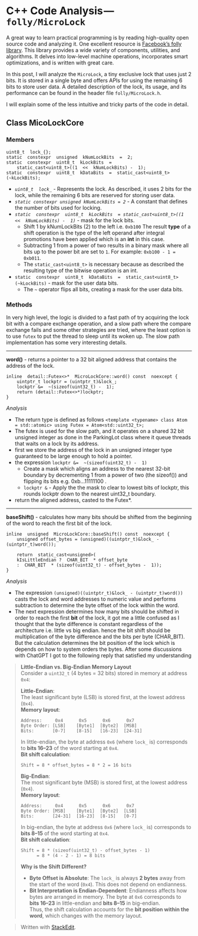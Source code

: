 
# C++ Code Analysis — `folly/MicroLock`

A great way to learn practical programming is by reading high-quality open source code and analyzing it. One excellent resource is [Facebook’s folly library](https://github.com/facebook/folly). This library provides a wide variety of components, utilities, and algorithms. It delves into low-level machine operations, incorporates smart optimizations, and is written with great care.

In this post, I will analyze the `MicroLock`, a tiny exclusive lock that uses just 2 bits. It is stored in a single byte and offers APIs for using the remaining 6 bits to store user data. A detailed description of the lock, its usage, and its performance can be found in the header file `folly/MicroLock.h`.

I will explain some of the less intuitive and tricky parts of the code in detail.

## Class MicoLockCore
### Members
    uint8_t  lock_{};
    static  constexpr  unsigned  kNumLockBits  =  2;
	static  constexpr  uint8_t  kLockBits  =
		static_cast<uint8_t>((1  <<  kNumLockBits) -  1);
	static  constexpr  uint8_t  kDataBits  =  static_cast<uint8_t>(~kLockBits);

    

 - *`uint8_t  lock_`*  - Represents the lock. As described, it uses 2 bits for the lock, while the remaining 6 bits are reserved for storing user data.
 - *`static constexpr unsigned kNumLockBits = 2`* -  A constant that defines the number of bits used for locking.
 - *`static  constexpr  uint8_t  kLockBits  = static_cast<uint8_t>((1  <<  kNumLockBits) -  1)`* -  mask for the lock bits.
	 -  Shift 1 by kNumLockBits (2) to the left i.e. `0xb100` The result **type** of a shift operation is the type of the left operand after integral promotions have been applied which is an **int** in this case.
	 - Subtracting 1 from a power of two results in a binary mask where all bits up to the power bit are set to `1`. For example: `0xb100 - 1 = 0xb011`.
	 -  The `static_cast<uint8_t>` is necessary because as described the resulting type of the bitwise operation is an int.
- `static  constexpr  uint8_t  kDataBits  =  static_cast<uint8_t>(~kLockBits)` - mask for the user data bits.
	- The `~` operator flips all bits, creating a mask for the user data bits.

### Methods
In very high level, the logic is divided to a fast path of try acquiring the lock bit with a compare exchange operation, and a slow path where the compare exchange fails and some other strategies are tried, where the least option is to use `futex` to put the thread to sleep until its woken up.
The slow path implementation has some very interesting details. 

---

**word()** - returns a pointer to a 32 bit aligned address that contains the address of the lock.

    inline  detail::Futex<>*  MicroLockCore::word() const  noexcept {
	    uintptr_t lockptr = (uintptr_t)&lock_;
		lockptr &=  ~(sizeof(uint32_t) -  1);
	    return (detail::Futex<>*)lockptr; 
	}
*Analysis* 
 - The return type is defined as follows
     `<template <typename> class Atom = std::atomic>
        	  using Futex = Atom<std::uint32_t>;`
 - The futex is used for the slow path,  and it operates on a shared 32 bit unsigned integer as done in the ParkingLot class where it queue threads that waits on a lock by its address.
 - first we store the address of the lock in an unsigned integer type guaranteed to be large enough to hold a pointer.
 - the expression `lockptr &=  ~(sizeof(uint32_t) -  1)` 
	 - Create a mask which aligns an address to the nearest 32-bit boundary by decrementing 1 from a power of two (the sizeof()) and flipping its bits e.g. 0xb...11111100 .
	 - `lockptr &` - Apply the the mask to clear to lowest bits of lockptr, this rounds lockptr down to the nearest uint32_t boundary.
 - return the aligned address, casted to the Futex*. 
 - --
  **baseShift()** - calculates how many bits should be shifted from the beginning of the word to reach the first bit of the lock. 

    inline  unsigned  MicroLockCore::baseShift() const  noexcept {
	    unsigned offset_bytes = (unsigned)((uintptr_t)&lock_ - (uintptr_t)word());
	   
	    return  static_cast<unsigned>( 
	    kIsLittleEndian ?  CHAR_BIT  * offset_byte
	    :  CHAR_BIT  * (sizeof(uint32_t) - offset_bytes -  1));
    }
    	 
*Analysis*

 - The expression `(unsigned)((uintptr_t)&lock_ - (uintptr_t)word())` casts the lock and word addresses to numeric value and performs subtraction to determine the byte offset of the lock within the word.
 - The next expression determines how many bits should be shifted in order to reach the first **bit** of the lock,  it got me a little confused as I thought that the byte difference is constant regardless of the architecture i.e. little vs big endian. hence the bit shift should be multiplication of the byte difference and the bits per byte (CHAR_BIT). 
 But the calculation determines the bit position of the lock which is depends on how to system orders the bytes.
 After some discussions with ChatGPT I got to the following reply that satisfied my understanding

> **Little-Endian vs. Big-Endian Memory Layout**  
> Consider a `uint32_t` (4 bytes = 32 bits) stored in memory at address `0x4`:  
> 
> **Little-Endian**:  
> The least significant byte (LSB) is stored first, at the lowest address (`0x4`).  
> **Memory layout**:  
> ```
> Address:     0x4      0x5      0x6      0x7  
> Byte Order: [LSB]    [Byte1]  [Byte2]  [MSB]  
> Bits:       [0-7]    [8-15]   [16-23]  [24-31]  
> ```
> In little-endian, the byte at address `0x6` (where `lock_` is) corresponds to **bits 16–23** of the word starting at `0x4`.  
> **Bit shift calculation**:  
> ```
> Shift = 8 * offset_bytes = 8 * 2 = 16 bits  
> ```
> 
> **Big-Endian**:  
> The most significant byte (MSB) is stored first, at the lowest address (`0x4`).  
> **Memory layout**:  
> ```
> Address:     0x4      0x5      0x6      0x7  
> Byte Order: [MSB]    [Byte1]  [Byte2]  [LSB]  
> Bits:       [24-31]  [16-23]  [8-15]   [0-7]  
> ```
> In big-endian, the byte at address `0x6` (where `lock_` is) corresponds to **bits 8–15** of the word starting at `0x4`.  
> **Bit shift calculation**:  
> ```
> Shift = 8 * (sizeof(uint32_t) - offset_bytes - 1)  
>       = 8 * (4 - 2 - 1) = 8 bits  
> ```
> 
> **Why is the Shift Different?**  
> - **Byte Offset is Absolute**: The `lock_` is always **2 bytes** away from the start of the word (`0x4`). This does not depend on endianness.  
> - **Bit Interpretation is Endian-Dependent**: Endianness affects how bytes are arranged in memory. The byte at `0x6` corresponds to **bits 16–23** in little-endian and **bits 8–15** in big-endian.  
> Thus, the shift calculation accounts for the **bit position within the word**, which changes with the memory layout.


> Written with [StackEdit](https://stackedit.io/).
<!--stackedit_data:
eyJoaXN0b3J5IjpbMTE3MjY5NTc0NiwtNjkzNzEyODAyXX0=
-->